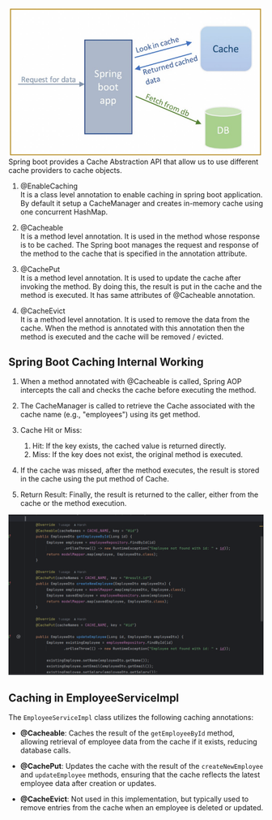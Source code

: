 ![](/images/springbootcaching.png)
Spring boot provides a Cache Abstraction API that allow us to use
different cache providers to cache objects.

1. @EnableCaching  
It is a class level annotation to enable caching in spring boot application. By default it setup a CacheManager and creates in-memory cache using one concurrent HashMap.

2. @Cacheable  
It is a method level annotation. It is used in the method whose response is to be cached. The Spring boot manages the request and response of the method to the cache that is specified in the annotation attribute.

3. @CachePut  
It is a method level annotation. It is used to update the cache after invoking the method. By doing this, the result is put in the cache and the method is executed. It has same attributes of @Cacheable annotation.

4. @CacheEvict  
It is a method level annotation. It is used to remove the data from the cache. When the method is annotated with this annotation then the method is executed and the cache will be removed / evicted.

## Spring Boot Caching Internal Working

1. When a method annotated with @Cacheable is called, Spring AOP intercepts the call and checks the cache before executing the method.

2. The CacheManager is called to retrieve the Cache associated with the cache name (e.g., "employees") using its get method.

3. Cache Hit or Miss:
   1. Hit: If the key exists, the cached value is returned directly.
   2. Miss: If the key does not exist, the original method is executed.

4. If the cache was missed, after the method executes, the result is stored in the cache using the put method of Cache.

5. Return Result: Finally, the result is returned to the caller, either from the cache or the method execution.

![](/images/cachingexamplespringboot.png)

## Caching in EmployeeServiceImpl

The `EmployeeServiceImpl` class utilizes the following caching annotations:

- **@Cacheable**: Caches the result of the `getEmployeeById` method, allowing retrieval of employee data from the cache if it exists, reducing database calls.
  
- **@CachePut**: Updates the cache with the result of the `createNewEmployee` and `updateEmployee` methods, ensuring that the cache reflects the latest employee data after creation or updates.

- **@CacheEvict**: Not used in this implementation, but typically used to remove entries from the cache when an employee is deleted or updated.
